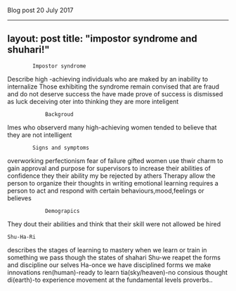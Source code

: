 Blog post
20 July 2017

---
layout: post
title:  "impostor syndrome and shuhari!"
---

			Impostor syndrome

Describe  high -achieving individuals who are maked by an inability to internalize
Those exhibiting the syndrome  remain convised that are fraud  and do not  deserve success the have made
prove of success is dismissed  as luck  deceiving oter into thinking they are more inteligent 

				Backgroud

Imes  who observerd many high-achieving women tended to believe that they are not intelligent	

			Signs and symptoms

overworking 
perfectionism
fear of failure
gifted women use  thwir charm  to gain approval  and purpose for supervisors to increase their abilities of confidence
they their ability my be rejected by athers
				Therapy
 allow the person  to organize  their thoughts in writing
emotional learning requires a person to act  and respond  with certain behaviours,mood,feelings or believes

				Demograpics
They dout their abilities and think that their skill were not allowed be hired
				
	Shu-Ha-Ri
describes the stages  of learning to mastery
when we learn or train in something  we pass though the states of shahari
Shu-we reapet the forms and discipline our selves
Ha-once we have disciplined  forms we make innovations
ren(human)-ready to learn
tia(sky/heaven)-no consious thought
di(earth)-to experience  movement at the fundamental levels proverbs..

